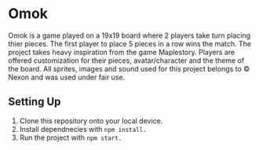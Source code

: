 # Omok

Omok is a game played on a 19x19 board where 2 players take turn placing thier pieces. The first player to place 5 pieces in a row wins the match.
The project takes heavy inspiration from the game Maplestory.
Players are offered customization for their pieces, avatar/character and the theme of the board.
All sprites, images and sound used for this project belongs to © Nexon and was used under fair use.

## Setting Up

1. Clone this repository onto your local device.
2. Install dependnecies with `npm install.`
3. Run the project with `npm start.`

